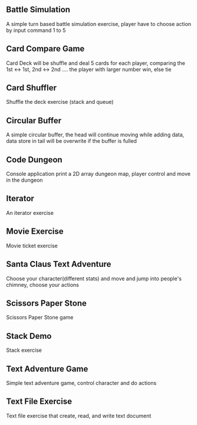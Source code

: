 ## Battle Simulation

A simple turn based battle simulation exercise, player have to choose action by input command 1 to 5

## Card Compare Game

Card Deck will be shuffle and deal 5 cards for each player, comparing the 1st <-> 1st, 2nd <-> 2nd .... the player with larger number win, else tie

## Card Shuffler

Shuffle the deck exercise (stack and queue)

## Circular Buffer

A simple circular buffer, the head will continue moving while adding data, data store in tail will be overwrite if the buffer is fulled

## Code Dungeon

Console application print a 2D array dungeon map, player control and move in the dungeon

## Iterator

An iterator exercise

## Movie Exercise

Movie ticket exercise

## Santa Claus Text Adventure

Choose your character(different stats) and move and jump into people's chimney, choose your actions

## Scissors Paper Stone

Scissors Paper Stone game

## Stack Demo

Stack exercise

## Text Adventure Game

Simple text adventure game, control character and do actions

## Text File Exercise

Text file exercise that create, read, and write text document
